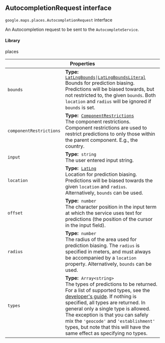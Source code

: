 <h2 id="AutocompletionRequest"> AutocompletionRequest interface </h2><p>
<code><span itemprop="path">google.maps.places</span>.<span itemprop="name">AutocompletionRequest</span></code>
interface
</p><p>An Autocompletion request to be sent to the <code>AutocompleteService</code>.</p><h4>Library</h4><p>places</p><div class="devsite-table-wrapper"><table class="properties responsive" summary="interface AutocompletionRequest - Properties">
<thead>
<tr><th colspan="2">Properties</th>
</tr></thead>
<tbody>
<tr id="AutocompletionRequest.bounds">
<td><code><span>bounds</span></code></td>
<td><div><strong>Type:</strong>&nbsp; <code><a href="https://github.com/amenadiel/google-maps-documentation/blob/master/docs/LatLngBounds.md">LatLngBounds</a>|<a href="https://github.com/amenadiel/google-maps-documentation/blob/master/docs/LatLngBoundsLiteral.md">LatLngBoundsLiteral</a></code></div>
<div class="desc">Bounds for prediction biasing. Predictions will be biased towards, but not restricted to, the given <code>bounds</code>. Both <code>location</code> and <code>radius</code> will be ignored if <code>bounds</code> is set.</div></td>
</tr>
<tr id="AutocompletionRequest.componentRestrictions">
<td><code><span>componentRestrictions</span></code></td>
<td><div><strong>Type:</strong>&nbsp; <code><a href="https://github.com/amenadiel/google-maps-documentation/blob/master/docs/ComponentRestrictions.md">ComponentRestrictions</a></code></div>
<div class="desc">The component restrictions. Component restrictions are used to restrict predictions to only those within the parent component. E.g., the country.</div></td>
</tr>
<tr id="AutocompletionRequest.input">
<td><code><span>input</span></code></td>
<td><div><strong>Type:</strong>&nbsp; <code>string</code></div>
<div class="desc">The user entered input string.</div></td>
</tr>
<tr id="AutocompletionRequest.location">
<td><code><span>location</span></code></td>
<td><div><strong>Type:</strong>&nbsp; <code><a href="https://github.com/amenadiel/google-maps-documentation/blob/master/docs/LatLng.md">LatLng</a></code></div>
<div class="desc">Location for prediction biasing. Predictions will be biased towards the given <code>location</code> and <code>radius</code>. Alternatively, <code>bounds</code> can be used.</div></td>
</tr>
<tr id="AutocompletionRequest.offset">
<td><code><span>offset</span></code></td>
<td><div><strong>Type:</strong>&nbsp; <code>number</code></div>
<div class="desc">The character position in the input term at which the service uses text for predictions (the position of the cursor in the input field).</div></td>
</tr>
<tr id="AutocompletionRequest.radius">
<td><code><span>radius</span></code></td>
<td><div><strong>Type:</strong>&nbsp; <code>number</code></div>
<div class="desc">The radius of the area used for prediction biasing. The <code>radius</code> is specified in meters, and must always be accompanied by a <code>location</code> property. Alternatively, <code>bounds</code> can be used.</div></td>
</tr>
<tr id="AutocompletionRequest.types">
<td><code><span>types</span></code></td>
<td><div><strong>Type:</strong>&nbsp; <code>Array&lt;string&gt;</code></div>
<div class="desc">The types of predictions to be returned. For a list of supported types, see the <a href="https://developers.google.com/places/supported_types#table3"> developer's guide</a>. If nothing is specified, all types are returned. In general only a single type is allowed. The exception is that you can safely mix the <code>'geocode'</code> and <code>'establishment'</code> types, but note that this will have the same effect as specifying no types.</div></td>
</tr>
</tbody>
</table></div>